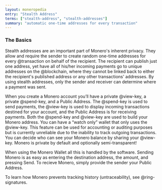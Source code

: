 ```yaml
---
layout: moneropedia
entry: "Stealth Address"
terms: ["stealth-address", "stealth-addresses"]
summary: "automatic one-time addresses for every transaction"
---
```


### The Basics

Stealth addresses are an important part of Monero's inherent privacy. They allow and require the sender to create random one-time addresses for every @transaction on behalf of the recipient. The recipient can publish just one address, yet have all of his/her incoming payments go to unique addresses on the @blockchain, where they cannot be linked back to either the recipient's published address or any other transactions' addresses. By using stealth addresses, only the sender and receiver can determine where a payment was sent.

When you create a Monero account you’ll have a private @view-key, a private @spend-key, and a Public Address. The @spend-key is used to send payments, the @view-key is used to display incoming transactions destined for your account, and the Public Address is for receiving payments. Both the @spend-key and @view-key are used to build your Monero address. You can have a “watch only” wallet that only uses the @view-key. This feature can be used for accounting or auditing purposes but is currently unreliable due to the inability to track outgoing transactions. You can decide who can see your Monero balance by sharing your @view-key. Monero is private by default and optionally semi-transparent!

When using the Monero Wallet all this is handled by the software.  Sending Monero is as easy as entering the destination address, the amount, and pressing Send.  To recieve Monero, simply provide the sender your Public Address.

To learn how Monero prevents tracking history (untraceability), see @ring-signatures.
